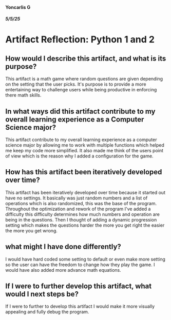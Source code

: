 #### Yoncarlis G
##### 5/5/25
# Artifact Reflection: Python 1 and 2

## How would I describe this artifact, and what is its purpose?
This artifact is a math game where random questions are given depending on the setting that the user picks. It's purpose is to provide a more entertaining way to challenge users while being productive in enforcing there math skills.

## In what ways did this artifact contribute to my overall learning experience as a Computer Science major?
This artifact contribute to my overall learning experience as a computer science major by allowing me to work with multiple functions which helped me keep my code more simplified. It also made me think of the users point of view which is the reason why I added a configuration for the game. 
 
## How has this artifact been iteratively developed over time? 
This artifact has been iteratively developed over time because it started out have no settings. It basically was just random numbers and a list of operations which is also randomized, this was the base of the program. Throughout the optimization and rework of the program I've added a difficulty this difficulty determines how much numbers and operation are being in the questions. Then I thought of adding a dynamic progression setting which makes the questions harder the more you get right the easier the more you get wrong.

## what might I have done differently?
I would have hard coded some setting to default or even make more setting so the user can have the freedom to change how they play the game. I would have also added more advance math equations.

## If I were to further develop this artifact, what would I next steps be?
If I were to further to develop this artifact I would make it more visually appealing and fully debug the program.

